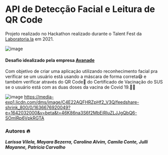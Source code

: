 # API de Detecção Facial e Leitura de QR Code

Projeto realizado no Hackathon realizado durante o Talent Fest da [Laboratoria.la](https://selecao.laboratoria.la/) em 2021.

![image](https://user-images.githubusercontent.com/81869607/144948391-1d504c25-1c4f-4910-b394-8c9f608cad5e.png)

#### Desafio idealizado pela empresa [Avanade](https://www.avanade.com/pt-br)

Com objetivo de criar uma aplicação utilizando reconhecimento facial pra verificar se um usuário está usando a máscara de forma correta😷 e também verificar através do QR Code📲 do Certificado de Vacinação do SUS se o usuário está com as duas doses da vacina de Covid 19.💉💉

![image](https://user-images.githubusercontent.com/81869607/144948801-077a274b-0352-4619-9d32-8b064cf6ca49.png)
https://media-exp1.licdn.com/dms/image/C4E22AQFHRZpHf2_V3Q/feedshare-shrink_800/0/1636676920049?e=1642032000&v=beta&t=46K86na3S6f2MbEiRIuZLJJgQbQ6-SOmlRp6VpkRGTA

### Autores 🔥
***Larissa Vilela,
Mayara Bezerra,
Carolina Alvim,
Camila Conte,
Julli Mayanne,
Patrícia Carvalho***
